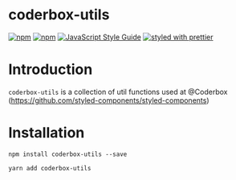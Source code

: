 # coderbox-utils

[![npm](https://img.shields.io/npm/dm/coderbox-utils.svg)](https://www.npmjs.com/package/coderbox-utils)
[![npm](https://img.shields.io/npm/v/coderbox-utils.svg)](https://www.npmjs.com/package/coderbox-utils)
[![JavaScript Style Guide](https://img.shields.io/badge/code_style-standard-brightgreen.svg)](https://standardjs.com)
[![styled with prettier](https://img.shields.io/badge/styled_with-prettier-ff69b4.svg)](https://github.com/prettier/prettier)

# Introduction
`coderbox-utils` is a collection of util functions used at @Coderbox
(https://github.com/styled-components/styled-components)

# Installation

```
npm install coderbox-utils --save
```
```
yarn add coderbox-utils
```

